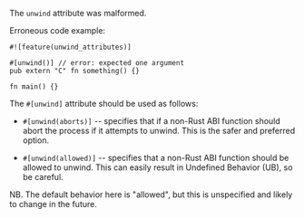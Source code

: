 The `unwind` attribute was malformed.

Erroneous code example:

```compile_fail,E0633
#![feature(unwind_attributes)]

#[unwind()] // error: expected one argument
pub extern "C" fn something() {}

fn main() {}
```

The `#[unwind]` attribute should be used as follows:

- `#[unwind(aborts)]` -- specifies that if a non-Rust ABI function
  should abort the process if it attempts to unwind. This is the safer
  and preferred option.

- `#[unwind(allowed)]` -- specifies that a non-Rust ABI function
  should be allowed to unwind. This can easily result in Undefined
  Behavior (UB), so be careful.

NB. The default behavior here is "allowed", but this is unspecified
and likely to change in the future.
